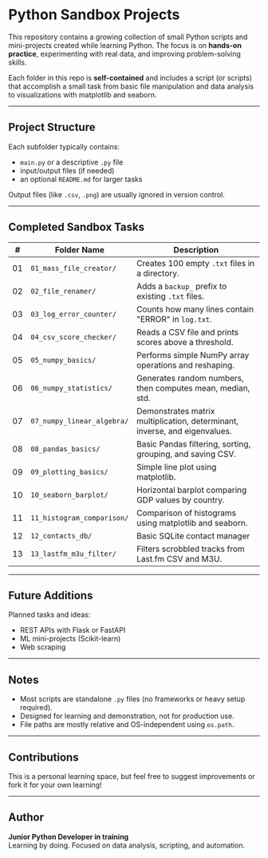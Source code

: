 # Python Sandbox Projects

This repository contains a growing collection of small Python scripts and mini-projects created while learning Python. The focus is on **hands-on practice**, experimenting with real data, and improving problem-solving skills.

Each folder in this repo is **self-contained** and includes a script (or scripts) that accomplish a small task from basic file manipulation and data analysis to visualizations with matplotlib and seaborn.

---

## Project Structure

Each subfolder typically contains:
- `main.py` or a descriptive `.py` file
- input/output files (if needed)
- an optional `README.md` for larger tasks

Output files (like `.csv`, `.png`) are usually ignored in version control.

---

## Completed Sandbox Tasks

| #   | Folder Name                    | Description                                            |
|-----|--------------------------------|--------------------------------------------------------|
| 01  | `01_mass_file_creator/`        | Creates 100 empty `.txt` files in a directory.         |
| 02  | `02_file_renamer/`             | Adds a `backup_` prefix to existing `.txt` files.      |
| 03  | `03_log_error_counter/`        | Counts how many lines contain "ERROR" in `log.txt`.    |
| 04  | `04_csv_score_checker/`        | Reads a CSV file and prints scores above a threshold.  |
| 05  | `05_numpy_basics/`             | Performs simple NumPy array operations and reshaping.  |
| 06  | `06_numpy_statistics/`         | Generates random numbers, then computes mean, median, std. |
| 07  | `07_numpy_linear_algebra/`     | Demonstrates matrix multiplication, determinant, inverse, and eigenvalues. |
| 08  | `08_pandas_basics/`            | Basic Pandas filtering, sorting, grouping, and saving CSV. |
| 09  | `09_plotting_basics/`          | Simple line plot using matplotlib.                     |
| 10  | `10_seaborn_barplot/`          | Horizontal barplot comparing GDP values by country.    |
| 11  | `11_histogram_comparison/`     | Comparison of histograms using matplotlib and seaborn. |
| 12  | `12_contacts_db/`    	       | Basic SQLite contact manager 							|
| 13  | `13_lastfm_m3u_filter/`     | Filters scrobbled tracks from Last.fm CSV and M3U. |

---

## Future Additions

Planned tasks and ideas:
- REST APIs with Flask or FastAPI
- ML mini-projects (Scikit-learn)
- Web scraping

---

## Notes

- Most scripts are standalone `.py` files (no frameworks or heavy setup required).
- Designed for learning and demonstration, not for production use.
- File paths are mostly relative and OS-independent using `os.path`.

---

## Contributions

This is a personal learning space, but feel free to suggest improvements or fork it for your own learning!

---

## Author

**Junior Python Developer in training**  
Learning by doing. Focused on data analysis, scripting, and automation.
